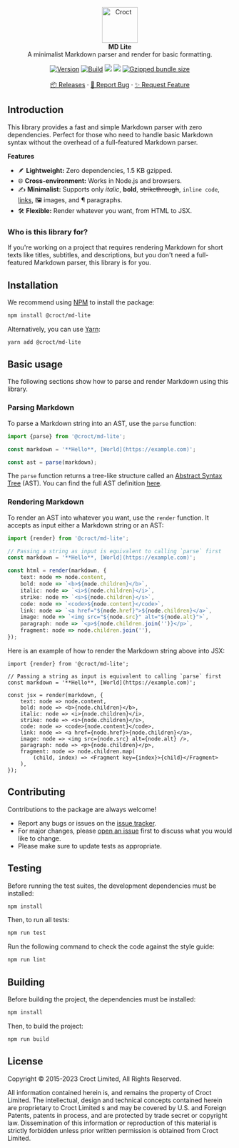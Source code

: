 <p align="center">
    <a href="https://croct.com">
        <img src="https://cdn.croct.io/brand/logo/repo-icon-green.svg" alt="Croct" height="80"/>
    </a>
    <br />
    <strong>MD Lite</strong>
    <br />
    A minimalist Markdown parser and render for basic formatting.
</p>
<p align="center">
    <a href="https://www.npmjs.com/package/@croct/md-lite"><img alt="Version" src="https://img.shields.io/npm/v/@croct/md-lite"/></a>
    <a href="https://github.com/croct-tech/md-lite-js/actions/workflows/validate-branch.yaml"><img alt="Build" src="https://github.com/croct-tech/md-lite-js/actions/workflows/validate-branch.yaml/badge.svg" /></a>
    <a href="https://codeclimate.com/repos/654abd6e5167670cf20e64a0/maintainability"><img src="https://api.codeclimate.com/v1/badges/d8dfc7cb03405d137fbd/maintainability" /></a>
    <a href="https://codeclimate.com/repos/654abd6e5167670cf20e64a0/test_coverage"><img src="https://api.codeclimate.com/v1/badges/d8dfc7cb03405d137fbd/test_coverage" /></a>
    <a href="https://bundlephobia.com/package/@croct/md-lite"><img alt="Gzipped bundle size" src="https://badgen.net/bundlephobia/minzip/@croct/md-lite"></a>
    <br />
    <br />
    <a href="https://github.com/croct-tech/md-lite-js/releases">📦 Releases</a>
    ·
    <a href="https://github.com/croct-tech/md-lite-js/issues/new?labels=bug&template=bug-report.md">🐞 Report Bug</a>
    ·
    <a href="https://github.com/croct-tech/md-lite-js/issues/new?labels=enhancement&template=feature-request.md">✨ Request Feature</a>
</p>

## Introduction

This library provides a fast and simple Markdown parser with zero dependencies.
Perfect for those who need to handle basic Markdown syntax without the overhead of a full-featured Markdown parser.

**Features**

- 🪶 **Lightweight:**  Zero dependencies, 1.5 KB gzipped.
- 🌐 **Cross-environment:**  Works in Node.js and browsers.
- ✍️ **Minimalist:** Supports only _italic_, **bold**, ~~strikethrough~~, `inline code`, [links](#), 🖼️ images, and ¶ paragraphs.
- 🛠 **Flexible:** Render whatever you want, from HTML to JSX.

### Who is this library for?

If you're working on a project that requires rendering Markdown for short texts like titles, subtitles, and descriptions, but you don't need a full-featured Markdown parser, this library is for you.

## Installation

We recommend using [NPM](https://www.npmjs.com) to install the package:

```sh
npm install @croct/md-lite
```

Alternatively, you can use [Yarn](https://yarnpkg.com):

```sh
yarn add @croct/md-lite
```

## Basic usage

The following sections show how to parse and render Markdown using this library.

### Parsing Markdown

To parse a Markdown string into an AST, use the `parse` function:

```ts
import {parse} from '@croct/md-lite';

const markdown = '**Hello**, [World](https://example.com)';

const ast = parse(markdown);
```

The `parse` function returns a tree-like structure called an [Abstract Syntax Tree](https://en.wikipedia.org/wiki/Abstract_syntax_tree) (AST).
You can find the full AST definition [here](/src/ast.ts).

### Rendering Markdown

To render an AST into whatever you want, use the `render` function.
It accepts as input either a Markdown string or an AST:

```ts
import {render} from '@croct/md-lite';

// Passing a string as input is equivalent to calling `parse` first
const markdown = '**Hello**, [World](https://example.com)';

const html = render(markdown, {
    text: node => node.content,
    bold: node => `<b>${node.children}</b>`,
    italic: node => `<i>${node.children}</i>`,
    strike: node => `<s>${node.children}</s>`,
    code: node => `<code>${node.content}</code>`,
    link: node => `<a href="${node.href}">${node.children}</a>`,
    image: node => `<img src="${node.src}" alt="${node.alt}">`,
    paragraph: node => `<p>${node.children.join('')}</p>`,
    fragment: node => node.children.join(''),
});
```

Here is an example of how to render the Markdown string above into JSX:

```tsx
import {render} from '@croct/md-lite';

// Passing a string as input is equivalent to calling `parse` first
const markdown = '**Hello**, [World](https://example.com)';

const jsx = render(markdown, {
    text: node => node.content,
    bold: node => <b>{node.children}</b>,
    italic: node => <i>{node.children}</i>,
    strike: node => <s>{node.children}</s>,
    code: node => <code>{node.content}</code>,
    link: node => <a href={node.href}>{node.children}</a>,
    image: node => <img src={node.src} alt={node.alt} />,
    paragraph: node => <p>{node.children}</p>,
    fragment: node => node.children.map(
        (child, index) => <Fragment key={index}>{child}</Fragment>
    ),
});
```

## Contributing

Contributions to the package are always welcome! 

- Report any bugs or issues on the [issue tracker](https://github.com/croct-tech/md-lite-js/issues).
- For major changes, please [open an issue](https://github.com/croct-tech/md-lite-js/issues) first to discuss what you would like to change.
- Please make sure to update tests as appropriate.

## Testing

Before running the test suites, the development dependencies must be installed:

```sh
npm install
```

Then, to run all tests:

```sh
npm run test
```

Run the following command to check the code against the style guide:

```sh
npm run lint
```

## Building

Before building the project, the dependencies must be installed:

```sh
npm install
```

Then, to build the project:

```sh
npm run build
```


## License

Copyright © 2015-2023 Croct Limited, All Rights Reserved.

All information contained herein is, and remains the property of Croct Limited. The intellectual, design and technical concepts contained herein are proprietary to Croct Limited s and may be covered by U.S. and Foreign Patents, patents in process, and are protected by trade secret or copyright law. Dissemination of this information or reproduction of this material is strictly forbidden unless prior written permission is obtained from Croct Limited.
